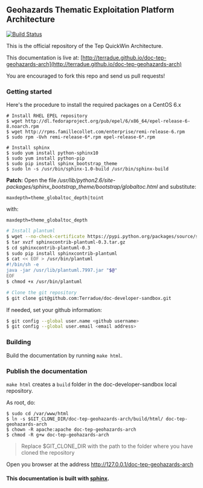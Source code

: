 ## Geohazards Thematic Exploitation Platform Architecture

[![Build Status](https://build.terradue.com/buildStatus/icon?job=tep.doc-tep-geohazards-arch)](https://build.terradue.com/job/tep.doc-tep-geohazards-arch/)

This is the official repository of the Tep QuickWin Architecture. 

This documentation is live at:
[http://terradue.github.io/doc-tep-geohazards-arch](http://terradue.github.io/doc-tep-geohazards-arch)

You are encouraged to fork this repo and send us pull requests!

### Getting started

Here's the procedure to install the required packages on a CentOS 6.x

```
# Install RHEL EPEL repository
$ wget http://dl.fedoraproject.org/pub/epel/6/x86_64/epel-release-6-8.noarch.rpm
$ wget http://rpms.famillecollet.com/enterprise/remi-release-6.rpm
$ sudo rpm -Uvh remi-release-6*.rpm epel-release-6*.rpm

# Install sphinx
$ sudo yum install python-sphinx10
$ sudo yum install python-pip
$ sudo pip install sphinx_bootstrap_theme
$ sudo ln -s /usr/bin/sphinx-1.0-build /usr/bin/sphinx-build
```

**Patch:** Open the file */usr/lib/python2.6/site-packages/sphinx_bootstrap_theme/bootstrap/globaltoc.html* and substitute:

```
maxdepth=theme_globaltoc_depth|toint
```

with:

```
maxdepth=theme_globaltoc_depth
```

```bash
# Install plantuml
$ wget --no-check-certificate https://pypi.python.org/packages/source/s/sphinxcontrib-plantuml/sphinxcontrib-plantuml-0.3.tar.gz
$ tar xvzf sphinxcontrib-plantuml-0.3.tar.gz 
$ cd sphinxcontrib-plantuml-0.3
$ sudo pip install sphinxcontrib-plantuml
$ cat << EOF > /usr/bin/plantuml
#!/bin/sh -e
java -jar /usr/lib/plantuml.7997.jar "$@"
EOF
$ chmod +x /usr/bin/plantuml

# Clone the git repository
$ git clone git@github.com:Terradue/doc-developer-sandbox.git
```

If needed, set your github information:

```bash
$ git config --global user.name <github username>
$ git config --global user.email <email address>
```

### Building

Build the documentation by running ``make html``.


### Publish the documentation

``make html`` creates a ``build`` folder in the doc-developer-sandbox local repository.

As root, do:

```
$ sudo cd /var/www/html
$ ln -s $GIT_CLONE_DIR/doc-tep-geohazards-arch/build/html/ doc-tep-geohazards-arch
$ chown -R apache:apache doc-tep-geohazards-arch
$ chmod -R g+w doc-tep-geohazards-arch
```
> Replace $GIT_CLONE_DIR with the path to the folder where you have cloned the repository

Open you browser at the address http://127.0.0.1/doc-tep-geohazards-arch

#### This documentation is built with [sphinx](http://sphinx-doc.org/).
